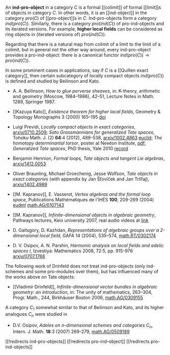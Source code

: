 An __ind-pro-object__ in a category $C$ 
is a formal [[colimit]] of formal [[limit]]s of objects in category $C$. In other words, it
is an [[ind-object]] in the category $pro(C)$ of [[pro-object]]s in $C$. Ind-pro-objects form 
a category $ind(pro(C))$. Similarly, there is a category
$pro(ind(C))$ of pro-ind-objects 
and its iterated versions. For example,
__higher local fields__ can be considered as ring objects
in (iterated versions of) $pro(ind(C))$.

Regarding that there is a natural map from colimit of a limit to the limit of a colimit, but in general not the 
other way around, every ind-pro-object provides a
pro-ind-object: there is a canonical functor 
$ind(pro(C))\to pro(ind(C))$.

In some prominent cases in applications, say if $C$ is a [[Quillen exact category]], then certain
subcategory of locally compact objects $ind(pro(C))$ is defined and studied by Beilinson and Kato.

* A. A. Beĭlinson, _How to glue perverse sheaves_, in: K-theory, arithmetic and geometry (Moscow, 1984–1986), 42–51, Lecture Notes in Math. 1289, Springer 1987.
* [[Kazuya Kato]], _Existence theorem for higher local fields_, Geometry & Topology Monographs 3 (2000) 165–195 [doi](http://dx.doi.org/10.2140/gtm.2000.3.165)
* Luigi Previdi, _Locally compact objects in 
exact categories_, [arxiv/0710.2509](http://arxiv.org/abs/0710.2509); _Sato Grassmannians for generalized Tate spaces_, Tohoku Math. J. (2) __64__:4 (2012), 489-538, [arxiv/1002.4863](http://arxiv.org/abs/1002.4863) [euclid](http://projecteuclid.org/euclid.tmj/1356038976); _The homotopy determinantal torsor_, poster at Newton Institute, [pdf](http://www-old.newton.ac.uk/programmes/GDO/Previdi.pdf);
_Generalized Tate spaces_, PhD thesis, Yale 2010 [record](http://gradworks.umi.com/34/15/3415298.html)

* Benjamin Hennion, _Formal loops, Tate objects and tangent Lie algebras_, [arxiv/1412.0053](http://arxiv.org/abs/1412.0053)

* Oliver Braunling, Michael Groechenig, Jesse Wolfson, _Tate objects in exact categories_ (with appendix by Jan Šťovíček and Jan Trlifaj), [arxiv/1402.4969](http://arxiv.org/abs/1402.4969)

* [[M. Kapranov]], E. Vasserot, _Vertex algebras and the formal loop space_, Publications Mathématiques de l'IHÉS __100__, 209-269 (2004) [eudml](https://eudml.org/doc/104201) [math.AG/0107143](http://arxiv.org/abs/math/0107143)

* [[M. Kapranov]], _Infinite-dimensional objects in algebraic geometry_, Pathways lectures, Keio university 2007,
real audio videos at [link](http://www.math.hc.keio.ac.jp/coe/videos/kapranov2007)
* D. Gaitsgory, D. Kazhdan, _Representations of algebraic groups over a 2-dimensional local field_,  GAFA 14 (2004), 535–574, [math.RT/0302174](http://arxiv.org/abs/math/0302174)
* D. V. Osipov, A. N. Parshin, _Harmonic analysis on local fields and adelic spaces I_, Izvestiya: Mathematics 2008, 72:5, pp. 915-976 [arxiv/0707.1766](http://arxiv.org/abs/0707.1766)

The following work of Drinfeld does not treat ind-pro-objects (only ind-schemes and some pro-modules over them), but has 
influenced many of the works above on Tate objects:

* [[Vladimir Drinfeld]], _Infinite-dimensional vector bundles in algebraic geometry: an introduction_, in: The unity of mathematics, 263–304, Progr. Math., 244, Birkhäuser Boston 2006, [math.AG/0309155](http://arxiv.org/abs/math/0309155)

A category $C_1$ somewhat similar to that of Beilinson and Kato, and its higher analogues $C_n$ were studied in

* D.V. Osipov, _Adeles on $n$-dimensional schemes and categories $C_n$_, Intern. J. Math. __18__:3 (2007) 269-279, [math.AG/0509189](http://arxiv.org/abs/math/0509189)

[[!redirects ind-pro-objects]]
[[!redirects pro-ind-object]]
[[!redirects pro-ind-objects]]